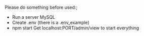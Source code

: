 Please do something before used:;
  - Run a server MySQL
  - Create .env (there is a .env_example)
  - npm start
Get localhost:PORT/admin/view to start everything
